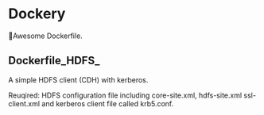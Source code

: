# Dockery
:whale:Awesome Dockerfile.

## Dockerfile_HDFS_

A simple HDFS client (CDH) with kerberos.

Reuqired: HDFS configuration file including core-site.xml, hdfs-site.xml ssl-client.xml and kerberos client file called krb5.conf.
